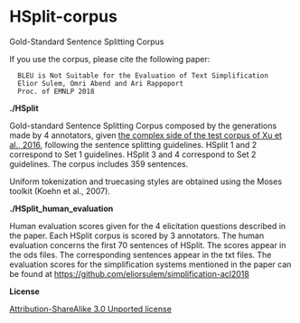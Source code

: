 # HSplit-corpus
Gold-Standard Sentence Splitting Corpus

If you use the corpus, please cite the following paper:

      BLEU is Not Suitable for the Evaluation of Text Simplification
      Elior Sulem, Omri Abend and Ari Rappoport
      Proc. of EMNLP 2018

**./HSplit**

Gold-standard Sentence Splitting Corpus composed by the generations made by 4 annotators, given [the complex side of the test corpus of Xu et al., 2016](https://github.com/cocoxu/simplification), following the sentence splitting guidelines.
HSplit 1 and 2 correspond to Set 1 guidelines. HSplit 3 and 4 correspond to Set 2 guidelines. The corpus includes 359 sentences.

Uniform tokenization and truecasing styles are obtained using the Moses toolkit (Koehn et al., 2007).

**./HSplit_human_evaluation**

Human evaluation scores given for the 4 elicitation questions described in the paper. Each HSplit corpus is scored by 3 annotators.
The human evaluation concerns the first 70 sentences of HSplit. The scores appear in the ods files. The corresponding sentences appear in the txt files.
The evaluation scores for the simplification systems mentioned in the paper can be found at https://github.com/eliorsulem/simplification-acl2018

**License**

[Attribution-ShareAlike 3.0 Unported license](https://creativecommons.org/licenses/by-sa/3.0/)

